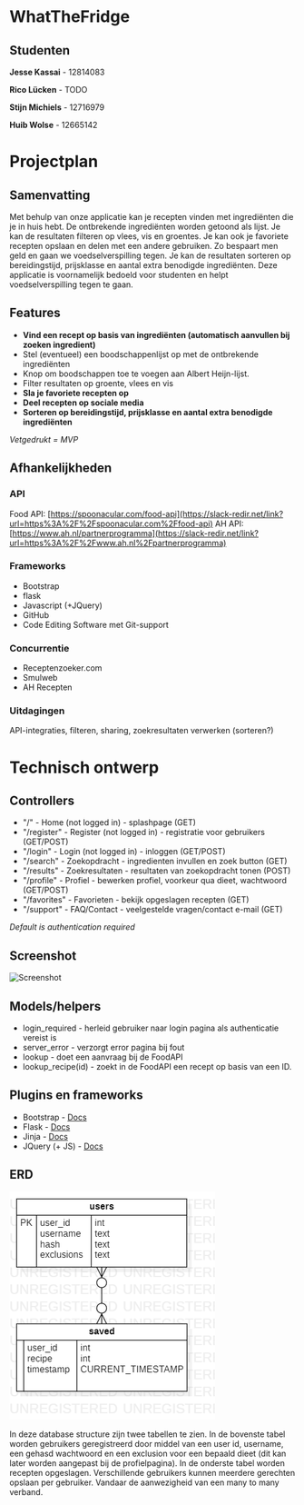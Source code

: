# WhatTheFridge
## Studenten
**Jesse Kassai** - 12814083

**Rico Lücken** - TODO

**Stijn Michiels** - 12716979

**Huib Wolse** - 12665142

# Projectplan
## Samenvatting
Met behulp van onze applicatie kan je recepten vinden met ingrediënten die je in huis hebt. De ontbrekende ingrediënten worden getoond als lijst. Je kan de resultaten filteren op vlees, vis en groentes. Je kan ook je favoriete recepten opslaan en delen met een andere gebruiken. Zo bespaart men geld en gaan we voedselverspilling tegen. Je kan de resultaten sorteren op bereidingstijd, prijsklasse en aantal extra benodigde ingrediënten. Deze applicatie is voornamelijk bedoeld voor studenten en helpt voedselverspilling tegen te gaan.
## Features
- **Vind een recept op basis van ingrediënten (automatisch aanvullen bij zoeken ingredient)**
- Stel (eventueel) een boodschappenlijst op met de ontbrekende ingrediënten
- Knop om boodschappen toe te voegen aan Albert Heijn-lijst.
- Filter resultaten op groente, vlees en vis
- **Sla je favoriete recepten op**
- **Deel recepten op sociale media**
- **Sorteren op bereidingstijd, prijsklasse en aantal extra benodigde ingrediënten**

_Vetgedrukt = MVP_
## Afhankelijkheden
### API
Food API: [https://spoonacular.com/food-api](https://slack-redir.net/link?url=https%3A%2F%2Fspoonacular.com%2Ffood-api)
AH API: [https://www.ah.nl/partnerprogramma](https://slack-redir.net/link?url=https%3A%2F%2Fwww.ah.nl%2Fpartnerprogramma)
### Frameworks
- Bootstrap
- flask
- Javascript (+JQuery)
- GitHub
- Code Editing Software met Git-support
### Concurrentie
- Receptenzoeker.com
- Smulweb
- AH Recepten
### Uitdagingen
API-integraties, filteren, sharing, zoekresultaten verwerken (sorteren?)

# Technisch ontwerp
## Controllers
- "/" - Home (not logged in) - splashpage (GET)
- "/register" - Register (not logged in) - registratie voor gebruikers (GET/POST)
- "/login" - Login (not logged in) - inloggen (GET/POST)
- "/search" - Zoekopdracht - ingredienten invullen en zoek button (GET)
- "/results" - Zoekresultaten - resultaten van zoekopdracht tonen (POST)
- "/profile" - Profiel - bewerken profiel, voorkeur qua dieet, wachtwoord (GET/POST)
- "/favorites" - Favorieten - bekijk opgeslagen recepten (GET)
- "/support" - FAQ/Contact - veelgestelde vragen/contact e-mail (GET)

_Default is authentication required_

## Screenshot
![Screenshot](docs/image.png)


## Models/helpers
- login_required - herleid gebruiker naar login pagina als authenticatie vereist is
- server_error - verzorgt error pagina bij fout
- lookup - doet een aanvraag bij de FoodAPI
- lookup_recipe(id) - zoekt in de FoodAPI een recept op basis van een ID.

## Plugins en frameworks
- Bootstrap - [Docs](https://getbootstrap.com/docs/4.4/getting-started/introduction/)
- Flask - [Docs](http://flask.palletsprojects.com/en/1.1.x/)
- Jinja - [Docs](https://jinja.palletsprojects.com/en/2.10.x/)
- JQuery (+ JS) - [Docs](https://api.jquery.com/)

## ERD
![ERD](docs/ERD-WhatTheFridge2.png)

In deze database structure zijn twee tabellen te zien. In de bovenste tabel worden
gebruikers geregistreerd door middel van een user id, username, een gehasd wachtwoord
en een exclusion voor een bepaald dieet (dit kan later worden aangepast bij de profielpagina).
In de onderste tabel worden recepten opgeslagen. Verschillende gebruikers kunnen meerdere
gerechten opslaan per gebruiker. Vandaar de aanwezigheid van een many to many verband.
